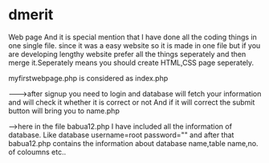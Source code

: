 # dmerit
Web page
And it is special mention that I have done all the coding things in one single file.
since it was a easy website so it is made in one file but if you are developing lengthy website prefer all the things seperately and then merge it.Seperately means you should create HTML,CSS page seperately.


myfirstwebpage.php is considered as index.php

--->after signup you need to login and database will fetch your information and will check it
whether it is correct or not
And if it will correct the submit button will bring you to name.php

-->here in the file babua12.php I have included all the information of database. 
Like database username=root password="" and after that babua12.php contains
the information about database name,table name,no. of coloumns etc..
